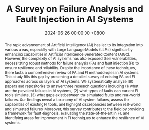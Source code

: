 ---
title:          "A Survey on Failure Analysis and Fault Injection in AI Systems"
date:           2024-06-26 00:00:00 +0800
selected:       true
# pub:            >-
#                 In 32nd ACM International Conference on the Foundations of Software Engineering.
# pub_pre:        >-
#                 <span class="badge badge-pill badge-custom badge-info">CSUR</span>
# <span class="badge badge-pill badge-custom badge-info">FSE'24</span>
pub_post:       'Under review.'
# pub_last:       '🏆 <span style="color:red"><b>Best Paper Award</b></span>'
abstract: >-
    The rapid advancement of Artificial Intelligence (AI) has led to its integration into various areas, especially with Large Language Models (LLMs) significantly enhancing capabilities in Artificial Intelligence Generated Content (AIGC). However, the complexity of AI systems has also exposed their vulnerabilities, necessitating robust methods for failure analysis (FA) and fault injection (FI) to ensure resilience and reliability. Despite the importance of these techniques, there lacks a comprehensive review of FA and FI methodologies in AI systems. This study fills this gap by presenting a detailed survey of existing FA and FI approaches across six layers of AI systems. We systematically analyze 160 papers and repositories to answer three research questions including (1) what are the prevalent failures in AI systems, (2) what types of faults can current FI tools simulate, (3) what gaps exist between the simulated faults and real-world failures. Our findings reveal a taxonomy of AI system failures, assess the capabilities of existing FI tools, and highlight discrepancies between real-world and simulated failures. Moreover, this survey contributes to the field by providing a framework for fault diagnosis, evaluating the state-of-the-art in FI, and identifying areas for improvement in FI techniques to enhance the resilience of AI systems.
# cover:          assets/images/covers/Prism-cover.png
authors:
  - Guangba Yu
  - Gou Tan
  - Haojia Huang
  - Zhenyu Zhang
  - Pengfei Chen
  - Roberto Natella
  - Zibin Zheng
  - Michael R. Lyu


links:
  Paper: https://yuxiaoba.github.io/files/survey/chaosai.pdf
  Arxiv: https://arxiv.org/pdf/2407.00125
  Project: https://github.com/IntelligentDDS/awesome-papers/tree/main/Fault_tolerance#ai-system
  BibTex: https://yuxiaoba.github.io/files/survey/chaosai-bibtex.txt
  # Slides: 
  # DOI: 
  # 
---
